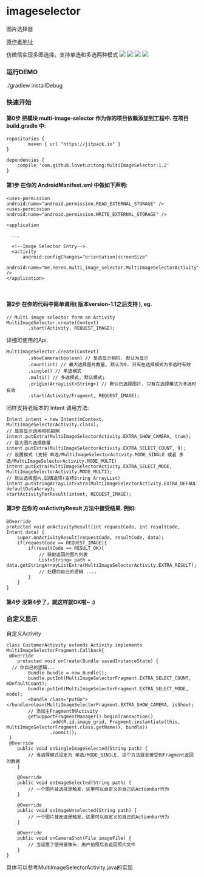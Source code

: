 # imageselector
图片选择器

 [原作者地址](https://github.com/lovetuzitong/MultiImageSelector/blob/master/README_zh.md)
 
 仿微信实现多图选择。支持单选和多选两种模式
 ![](https://github.com/lovetuzitong/MultiImageSelector/blob/master/art/select_1.png)
 ![](https://github.com/lovetuzitong/MultiImageSelector/blob/master/art/example_1.png)
 ![](https://github.com/lovetuzitong/MultiImageSelector/blob/master/art/select_2.png)
 ![](https://github.com/lovetuzitong/MultiImageSelector/blob/master/art/select_3.png)
 
### 运行DEMO

./gradlew installDebug
### 快速开始

#### 第0步 把模块 multi-image-selector 作为你的项目依赖添加到工程中. 在项目build.gradle 中:
    
    
    repositories {
            maven { url "https://jitpack.io" }
    }
    
    dependencies {
        compile 'com.github.lovetuzitong:MultiImageSelector:1.2'
    }
  
#### 第1步 在你的 AndroidManifest.xml 中做如下声明:

    <uses-permission android:name="android.permission.READ_EXTERNAL_STORAGE" />
    <uses-permission android:name="android.permission.WRITE_EXTERNAL_STORAGE" />

    <application

      ...

      <!--Image Selector Entry-->
      <activity
          android:configChanges="orientation|screenSize"
          android:name="me.nereo.multi_image_selector.MultiImageSelectorActivity" />
    </application>
    
#### 第2步 在你的代码中简单调用( 版本version-1.1之后支持 ), eg.

    // Multi image selector form an Activity
    MultiImageSelector.create(Context)
            .start(Activity, REQUEST_IMAGE);

详细可使用的Api.

    MultiImageSelector.create(Context)
            .showCamera(boolean) // 是否显示相机. 默认为显示
            .count(int) // 最大选择图片数量, 默认为9. 只有在选择模式为多选时有效
            .single() // 单选模式
            .multi() // 多选模式, 默认模式;
            .origin(ArrayList<String>) // 默认已选择图片. 只有在选择模式为多选时有效
            .start(Activity/Fragment, REQUEST_IMAGE);

同样支持老版本的 Intent 调用方法:

    Intent intent = new Intent(mContext, MultiImageSelectorActivity.class);
    // 是否显示调用相机拍照
    intent.putExtra(MultiImageSelectorActivity.EXTRA_SHOW_CAMERA, true);
    // 最大图片选择数量
    intent.putExtra(MultiImageSelectorActivity.EXTRA_SELECT_COUNT, 9);
    // 设置模式 (支持 单选/MultiImageSelectorActivity.MODE_SINGLE 或者 多选/MultiImageSelectorActivity.MODE_MULTI)
    intent.putExtra(MultiImageSelectorActivity.EXTRA_SELECT_MODE, MultiImageSelectorActivity.MODE_MULTI);
    // 默认选择图片,回填选项(支持String ArrayList)
    intent.putStringArrayListExtra(MultiImageSelectorActivity.EXTRA_DEFAULT_SELECTED_LIST, defaultDataArray);
    startActivityForResult(intent, REQUEST_IMAGE);

#### 第3步 在你的 onActivityResult 方法中接受结果. 例如:

    @Override
    protected void onActivityResult(int requestCode, int resultCode, Intent data) {
        super.onActivityResult(requestCode, resultCode, data);
        if(requestCode == REQUEST_IMAGE){
            if(resultCode == RESULT_OK){
                // 获取返回的图片列表
                List<String> path = data.getStringArrayListExtra(MultiImageSelectorActivity.EXTRA_RESULT);
                // 处理你自己的逻辑 ....
            }
        }
    }
    
#### 第4步 没第4步了，就这样就OK啦~ :)

### 自定义显示

自定义Activity

    class CustomerActivity extends Activity implements MultiImageSelectorFragment.Callback{
     @Override
        protected void onCreate(Bundle savedInstanceState) {
      // 你自己的逻辑...
            Bundle bundle = new Bundle();
            bundle.putInt(MultiImageSelectorFragment.EXTRA_SELECT_COUNT, mDefaultCount);
            bundle.putInt(MultiImageSelectorFragment.EXTRA_SELECT_MODE, mode);
            <bundle class="putBo"></bundle>olean(MultiImageSelectorFragment.EXTRA_SHOW_CAMERA, isShow);
            // 添加主Fragment到Activity
            getSupportFragmentManager().beginTransaction()
                    .add(R.id.image_grid, Fragment.instantiate(this, MultiImageSelectorFragment.class.getName(), bundle))
                    .commit();
     }
     @Override
        public void onSingleImageSelected(String path) {
            // 当选择模式设定为 单选/MODE_SINGLE, 这个方法就会接受到Fragment返回的数据
        }

        @Override
        public void onImageSelected(String path) {
            // 一个图片被选择是触发，这里可以自定义的自己的Actionbar行为
        }

        @Override
        public void onImageUnselected(String path) {
            // 一个图片被反选是触发，这里可以自定义的自己的Actionbar行为
        }

        @Override
        public void onCameraShot(File imageFile) {
            // 当设置了使用摄像头，用户拍照后会返回照片文件
        }
    }
具体可以参考MultiImageSelectorActivity.java的实现


